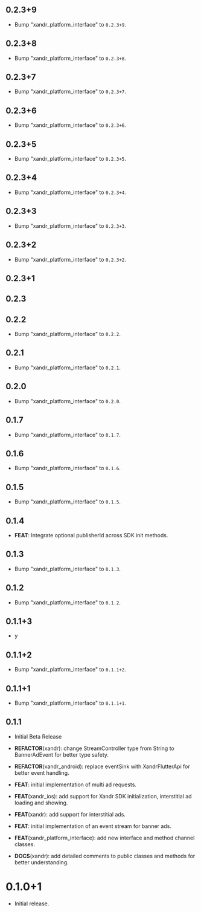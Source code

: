 ## 0.2.3+9

 - Bump "xandr_platform_interface" to `0.2.3+9`.

## 0.2.3+8

 - Bump "xandr_platform_interface" to `0.2.3+8`.

## 0.2.3+7

 - Bump "xandr_platform_interface" to `0.2.3+7`.

## 0.2.3+6

 - Bump "xandr_platform_interface" to `0.2.3+6`.

## 0.2.3+5

 - Bump "xandr_platform_interface" to `0.2.3+5`.

## 0.2.3+4

 - Bump "xandr_platform_interface" to `0.2.3+4`.

## 0.2.3+3

 - Bump "xandr_platform_interface" to `0.2.3+3`.

## 0.2.3+2

 - Bump "xandr_platform_interface" to `0.2.3+2`.

## 0.2.3+1

## 0.2.3

## 0.2.2

 - Bump "xandr_platform_interface" to `0.2.2`.

## 0.2.1

 - Bump "xandr_platform_interface" to `0.2.1`.

## 0.2.0

 - Bump "xandr_platform_interface" to `0.2.0`.

## 0.1.7

 - Bump "xandr_platform_interface" to `0.1.7`.

## 0.1.6

 - Bump "xandr_platform_interface" to `0.1.6`.

## 0.1.5

 - Bump "xandr_platform_interface" to `0.1.5`.

## 0.1.4

 - **FEAT**: Integrate optional publisherId across SDK init methods.

## 0.1.3

 - Bump "xandr_platform_interface" to `0.1.3`.

## 0.1.2

 - Bump "xandr_platform_interface" to `0.1.2`.

## 0.1.1+3

 - y

## 0.1.1+2

 - Bump "xandr_platform_interface" to `0.1.1+2`.

## 0.1.1+1

 - Bump "xandr_platform_interface" to `0.1.1+1`.

## 0.1.1

 - Initial Beta Release

 - **REFACTOR**(xandr): change StreamController type from String to BannerAdEvent for better type safety.
 - **REFACTOR**(xandr_android): replace eventSink with XandrFlutterApi for better event handling.
 - **FEAT**: initial implementation of multi ad requests.
 - **FEAT**(xandr_ios): add support for Xandr SDK initialization, interstitial ad loading and showing.
 - **FEAT**(xandr): add support for interstitial ads.
 - **FEAT**: initial implementation of an event stream for banner ads.
 - **FEAT**(xandr_platform_interface): add new interface and method channel classes.
 - **DOCS**(xandr): add detailed comments to public classes and methods for better understanding.

# 0.1.0+1

* Initial release.
